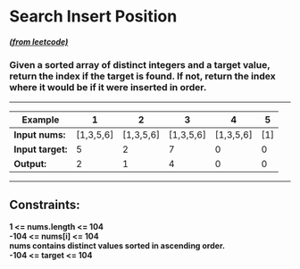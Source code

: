 # **Search Insert Position**  
#### [_(from leetcode)_](https://leetcode.com/problems/search-insert-position/)  

### Given a sorted array of distinct integers and a target value, return the index if the target is found. If not, return the index where it would be if it were inserted in order.

---
| Example           | 1         | 2         | 3         | 4         | 5   |
|-------------------|-----------|-----------|-----------|-----------|-----|
| **Input nums:**   | [1,3,5,6] | [1,3,5,6] | [1,3,5,6] | [1,3,5,6] | [1] |
| **Input target:** | 5         | 2         | 7         | 0         | 0   |
| **Output:**       | 2         | 1         | 4         | 0         | 0   |

---

## **Constraints:**

**1 <= nums.length <= 104  
-104 <= nums[i] <= 104  
nums contains distinct values sorted in ascending order.  
-104 <= target <= 104**
